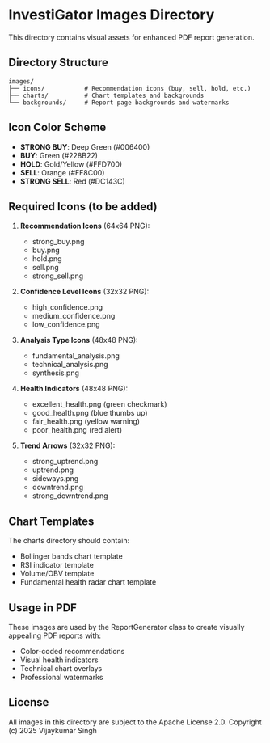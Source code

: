 # InvestiGator Images Directory

This directory contains visual assets for enhanced PDF report generation.

## Directory Structure

```
images/
├── icons/           # Recommendation icons (buy, sell, hold, etc.)
├── charts/          # Chart templates and backgrounds
└── backgrounds/     # Report page backgrounds and watermarks
```

## Icon Color Scheme

- **STRONG BUY**: Deep Green (#006400)
- **BUY**: Green (#228B22)
- **HOLD**: Gold/Yellow (#FFD700)
- **SELL**: Orange (#FF8C00)
- **STRONG SELL**: Red (#DC143C)

## Required Icons (to be added)

1. **Recommendation Icons** (64x64 PNG):
   - strong_buy.png
   - buy.png
   - hold.png
   - sell.png
   - strong_sell.png

2. **Confidence Level Icons** (32x32 PNG):
   - high_confidence.png
   - medium_confidence.png
   - low_confidence.png

3. **Analysis Type Icons** (48x48 PNG):
   - fundamental_analysis.png
   - technical_analysis.png
   - synthesis.png

4. **Health Indicators** (48x48 PNG):
   - excellent_health.png (green checkmark)
   - good_health.png (blue thumbs up)
   - fair_health.png (yellow warning)
   - poor_health.png (red alert)

5. **Trend Arrows** (32x32 PNG):
   - strong_uptrend.png
   - uptrend.png
   - sideways.png
   - downtrend.png
   - strong_downtrend.png

## Chart Templates

The charts directory should contain:
- Bollinger bands chart template
- RSI indicator template
- Volume/OBV template
- Fundamental health radar chart template

## Usage in PDF

These images are used by the ReportGenerator class to create visually appealing PDF reports with:
- Color-coded recommendations
- Visual health indicators
- Technical chart overlays
- Professional watermarks

## License

All images in this directory are subject to the Apache License 2.0.
Copyright (c) 2025 Vijaykumar Singh